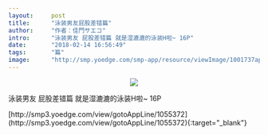 ```yaml
---
layout:     post
title:      "泳装男友屁股差错篇"
author:     "作者：佳門サエコ"
intro:      "泳装男友 屁股差错篇 就是湿漉漉的泳装H啦~ 16P"
date:       "2018-02-14 16:56:49"
tags:       "篇"
image:      "http://smp.yoedge.com/smp-app/resource/viewImage/1001737appline.png"
---
```

<div style="text-align: center">
<p><img src="http://smp.yoedge.com/smp-app/resource/viewImage/1001737appline.png"/></p>
</div>
<p class="post-meta">
<span>泳装男友 屁股差错篇 就是湿漉漉的泳装H啦~ 16P</span>
</p>
[http://smp3.yoedge.com/view/gotoAppLine/1055372](http://smp3.yoedge.com/view/gotoAppLine/1055372){:target="_blank"}


